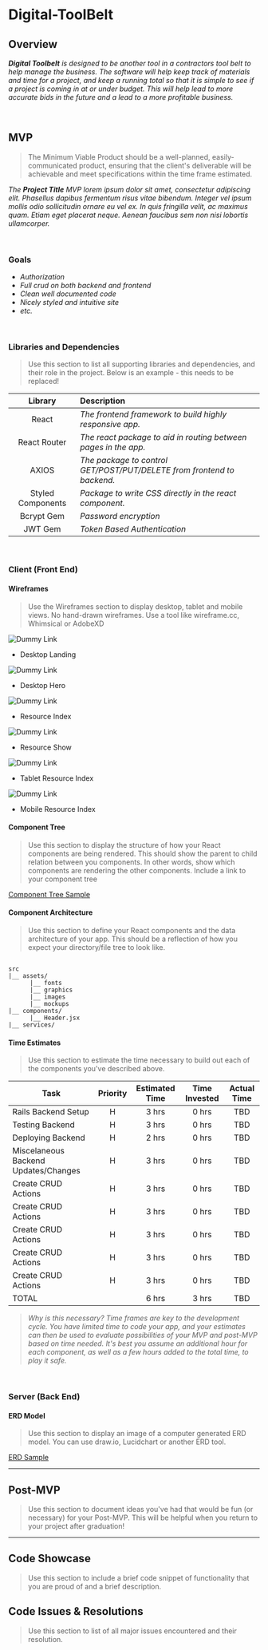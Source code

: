 # Digital-ToolBelt

## Overview

_**Digital Toolbelt** is designed to be another tool in a contractors tool belt to help manage the business.
The software will help keep track of materials and time for a project, and keep a running total so that it is
simple to see if a project is coming in at or under budget. This will help lead to more accurate bids in the future and a lead to a more profitable business._


<br>

## MVP

> The Minimum Viable Product should be a well-planned, easily-communicated product, ensuring that the client's deliverable will be achievable and meet specifications within the time frame estimated.

_The **Project Title** MVP lorem ipsum dolor sit amet, consectetur adipiscing elit. Phasellus dapibus fermentum risus vitae bibendum. Integer vel ipsum mollis odio sollicitudin ornare eu vel ex. In quis fringilla velit, ac maximus quam. Etiam eget placerat neque. Aenean faucibus sem non nisi lobortis ullamcorper._

<br>

### Goals

- _Authorization_
- _Full crud on both backend and frontend_
- _Clean well documented code_
- _Nicely styled and intuitive site_
- _etc._

<br>

### Libraries and Dependencies

> Use this section to list all supporting libraries and dependencies, and their role in the project. Below is an example - this needs to be replaced!

|     Library      | Description                                |
| :--------------: | :----------------------------------------- |
|      React       | _The frontend framework to build highly responsive app._ |
|   React Router   | _The react package to aid in routing between pages in the app._ |
|     AXIOS        | _The package to control GET/POST/PUT/DELETE from frontend to backend._ |
| Styled Components| _Package to write CSS directly in the react component._ |
|    Bcrypt Gem    | _Password encryption_ |
|    JWT Gem       |_Token Based Authentication_|

<br>

### Client (Front End)

#### Wireframes

> Use the Wireframes section to display desktop, tablet and mobile views. No hand-drawn wireframes. Use a tool like wireframe.cc, Whimsical or AdobeXD

![Dummy Link](url)

- Desktop Landing

![Dummy Link](url)

- Desktop Hero

![Dummy Link](url)

- Resource Index

![Dummy Link](url)

- Resource Show

![Dummy Link](url)

- Tablet Resource Index

![Dummy Link](url)

- Mobile Resource Index

#### Component Tree

> Use this section to display the structure of how your React components are being rendered. This should show the parent to child relation between you components. In other words, show which components are rendering the other components. Include a link to your component tree

[Component Tree Sample](https://gist.git.generalassemb.ly/davidtwhitlatch/414107e2560ae0bb65e233570f2fe056#file-component-tree-png)

#### Component Architecture

> Use this section to define your React components and the data architecture of your app. This should be a reflection of how you expect your directory/file tree to look like. 

``` structure

src
|__ assets/
      |__ fonts
      |__ graphics
      |__ images
      |__ mockups
|__ components/
      |__ Header.jsx
|__ services/

```

#### Time Estimates

> Use this section to estimate the time necessary to build out each of the components you've described above.

| Task                | Priority | Estimated Time | Time Invested | Actual Time | 
| ------------------- | :------: | :------------: | :-----------: | :---------: |
| Rails Backend Setup |    H     |     3 hrs      |     0 hrs     |    TBD      |
| Testing Backend     |    H     |     3 hrs      |     0 hrs     |     TBD     |
| Deploying Backend   |    H     |     2 hrs      |     0 hrs     |     TBD     |
| Miscelaneous Backend Updates/Changes |    H     |     3 hrs      |     0 hrs     |     TBD     |
| Create CRUD Actions |    H     |     3 hrs      |     0 hrs     |     TBD     |
| Create CRUD Actions |    H     |     3 hrs      |     0 hrs     |     TBD     |
| Create CRUD Actions |    H     |     3 hrs      |     0 hrs     |     TBD     |
| Create CRUD Actions |    H     |     3 hrs      |     0 hrs     |     TBD     |
| Create CRUD Actions |    H     |     3 hrs      |     0 hrs     |     TBD     |
| TOTAL               |          |     6 hrs      |     3 hrs     |     TBD     |

> _Why is this necessary? Time frames are key to the development cycle. You have limited time to code your app, and your estimates can then be used to evaluate possibilities of your MVP and post-MVP based on time needed. It's best you assume an additional hour for each component, as well as a few hours added to the total time, to play it safe._

<br>

### Server (Back End)

#### ERD Model

> Use this section to display an image of a computer generated ERD model. You can use draw.io, Lucidchart or another ERD tool.

[ERD Sample](https://drive.google.com/file/d/1kLyQTZqfcA4jjKWQexfEkG2UspyclK8Q/view)
<br>

***

## Post-MVP

> Use this section to document ideas you've had that would be fun (or necessary) for your Post-MVP. This will be helpful when you return to your project after graduation!

***

## Code Showcase

> Use this section to include a brief code snippet of functionality that you are proud of and a brief description.

## Code Issues & Resolutions

> Use this section to list of all major issues encountered and their resolution.
